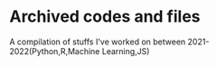 # Archived codes and files
A compilation of stuffs I've worked on between 2021-2022(Python,R,Machine Learning,JS)
